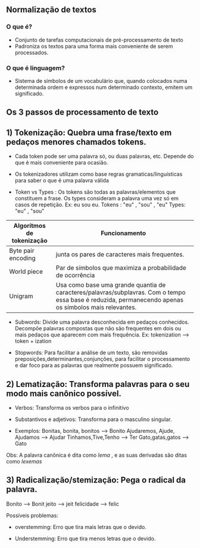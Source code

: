 ## Normalização de textos
### O que é?
- Conjunto de tarefas computacionais de pré-processamento de texto
- Padroniza os textos para uma forma mais conveniente de serem processados.

### O que é linguagem?
- Sistema de símbolos de um vocabulário que, quando colocados numa determinada ordem e expressos num determinado contexto, emitem um significado.

## Os 3 passos de processamento de texto

## 1) Tokenização: Quebra uma frase/texto em pedaços menores chamados tokens. 
- Cada token pode ser uma palavra só, ou duas palavras, etc. Depende do que é mais conveniente para ocasião.

- Os tokenizadores utilizam como base regras gramaticas/linguísticas para saber o que é uma palavra válida


- Token vs Types : Os tokens são todas as palavras/elementos que constituem a frase. Os types consideram a palavra uma vez só em casos de repetição.
Ex: eu sou eu. Tokens : "eu" , "sou" , "eu" Types: "eu" , "sou"


Algorítmos de tokenização | Funcionamento
------------------------- | --------------
Byte pair encoding| junta os pares de caracteres mais frequentes.
World piece| Par de símbolos que maximiza a probabilidade de ocorrência
Unigram| Usa como base uma grande quantia de caracteres/palavras/subplavras. Com o tempo essa base é reduzida, permanecendo apenas os símbolos mais relevantes.


- Subwords: Divide uma palavra desconhecida em pedaços conhecidos. Decompõe palavras compostas que não são frequentes em dois ou mais pedaços que aparecem com mais frequência. 
Ex: tokenization --> token + ization


- Stopwords: Para facilitar a análise de um texto, são removidas preposições,determinantes,conjunções, para facilitar o processamento e dar foco para as palavras que realmente possuem significado.


## 2) Lematização: Transforma palavras para o seu modo mais canônico possível.

- Verbos: Transforma os verbos para o infinitivo
- Substantivos e adjetivos: Transforma para o masculino singular.

- Exemplos:
 Bonitas, bonita, bonitos --> Bonito
 Ajudaremos, Ajude, Ajudamos --> Ajudar
 Tinhamos,Tive,Tenho --> Ter
 Gato,gatas,gatos --> Gato

Obs: A palavra canônica é dita como *lema* , e as suas derivadas são ditas como *lexemas*



## 3) Radicalização/stemização: Pega o radical da palavra. 
Bonito --> Bonit
jeito --> jeit 
felicidade --> felic

Possíveis problemas:

- overstemming: Erro que tira mais letras que o devido.

- Understemming: Erro que tira menos letras que o devido.



